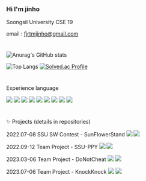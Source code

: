 ### Hi I'm jinho
Soongsil University CSE 19

email : fjrtmjinho@gmail.com
#
![Anurag's GitHub stats](https://github-readme-stats.vercel.app/api?username=fprtmjinho&show_icons=true&theme=github_dark)

![Top Langs](https://github-readme-stats.vercel.app/api/top-langs/?username=fprtmjinho&layout=compact&theme=github_dark)
[![Solved.ac Profile](http://mazassumnida.wtf/api/generate_badge?boj=packdev937)](https://solved.ac/fjrtmjinho)
#
Experience language

<img src="https://img.shields.io/badge/C-skyblue?style=flat&logo=C&logoColor=A8B9CC"/>  <img src="https://img.shields.io/badge/C++-navy?style=flat&logo=C++&logoColor=00599C"/>  <img src="https://img.shields.io/badge/Java-yellow?style=flat&logo=Java&logoColor=F7DF1E"/>  <img src="https://img.shields.io/badge/Python-darkblue?style=flat&logo=Python&logoColor=3776ABE"/>  <img src="https://img.shields.io/badge/Kotlin-purple?style=flat&logo=Kotlin&logoColor=an7F52FF"/>  <img src="https://img.shields.io/badge/Android Studio-green?style=flat&logo=Android Studio&logoColor=3DDC84"/>  <img src="https://img.shields.io/badge/Arduino-darkgreen?style=flat&logo=Arduino&logoColor=00979D"/> <img src="https://img.shields.io/badge/Swift-F05138?style=flat&logo=Swift&logoColor=white" /> <img src="https://img.shields.io/badge/Xcode-147EFB?style=flat&logo=Xcode&logoColor=white" />
#
✨ Projects (details in repositories)

2022.07-08 SSU SW Contest - SunFlowerStand <img src="https://img.shields.io/badge/Java-yellow?style=flat&logo=Java&logoColor=F7DF1E"/>  <img src="https://img.shields.io/badge/Android Studio-green?style=flat&logo=Android Studio&logoColor=3DDC84"/>

2022.09-12 Team Project - SSU-PPY  <img src="https://img.shields.io/badge/Java-yellow?style=flat&logo=Java&logoColor=F7DF1E"/>  <img src="https://img.shields.io/badge/Android Studio-green?style=flat&logo=Android Studio&logoColor=3DDC84"/>

2023.03-06 Team Project - DoNotCheat <img src="https://img.shields.io/badge/Java-yellow?style=flat&logo=Java&logoColor=F7DF1E"/>  <img src="https://img.shields.io/badge/Android Studio-green?style=flat&logo=Android Studio&logoColor=3DDC84"/>

2023.07-06 Team Project - KnockKnock <img src="https://img.shields.io/badge/Swift-F05138?style=flat&logo=Swift&logoColor=white" />  <img src="https://img.shields.io/badge/Xcode-147EFB?style=flat&logo=Xcode&logoColor=white" />
<!--
**fprtmjinho/fprtmjinho** is a ✨ _special_ ✨ repository because its `README.md` (this file) appears on your GitHub profile.
🏫

- 🔭 I’m currently working on ...
- 🌱 I’m currently learning ...
- 👯 I’m looking to collaborate on ...
- 🤔 I’m looking for help with ...
- 💬 Ask me about ...
- 📫 How to reach me: ...
- 😄 Pronouns: ...
- ⚡ Fun fact: ...
-->

